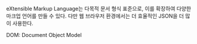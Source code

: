 eXtensible Markup Language는 다목적 문서 형식 표준으로, 이를 확장하여 다양한 마크업 언어를 만들 수 있다.
다만 웹 브라우저 환경에서는 더 효율적인 JSON을 더 많이 사용한다.

DOM: Document Object Model
